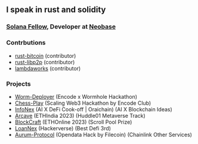 <!-- 
<p align="center">
   <img src="https://github.com/startup-dreamer/startup-dreamer/assets/106421807/0159c9dd-78be-4086-a445-2e01553cf750" alt="Typing SVG" />
</p>
<!-- 
<p align="center">
   &nbsp;&nbsp;&nbsp;&nbsp;&nbsp;&nbsp;&nbsp;&nbsp;&nbsp;
      &nbsp;&nbsp;&nbsp;&nbsp;&nbsp;&nbsp;&nbsp;<img src="https://readme-typing-svg.demolab.com?font=Times+new+Roman&weight=500&size=22&pause=1000&color=FB8C00&vCenter=true&width=440&height=45&lines=Web3+Enthusiast+and+Blockchain+Developer;Building+projects%2C+Contributing+to+Open+Source" alt="Typing SVG" />
</p> 
<p align="center">
  <a href="https://twitter.com/Startup_dmr"><img width="32px" alt="Twitter" title="Twitter" src="https://github-production-user-asset-6210df.s3.amazonaws.com/106421807/241289520-185b2438-c597-4270-83aa-5be4c8edd76a.png"/></a>
  &#8287;&#8287;&#8287;&#8287;&#8287;
  <a href="https://www.linkedin.com/in/startup1dreamer/"><img width="32px" alt="LinkedIn" title="LinkedIn" src="https://github-production-user-asset-6210df.s3.amazonaws.com/106421807/241289611-ce32af85-b56e-46e0-9403-f023f03cc6ca.png"/></a>
  &#8287;&#8287;&#8287;&#8287;&#8287;
</p>
<br>
<br>
<br>
<p align="center">
  <img src="https://github-readme-streak-stats.herokuapp.com/?user=startup-dreamer&theme=vision-friendly-dark&hide_border=false&border_color=ffffff" alt="GitHub Stats" />
</p>
<!-- <br/><br/>
<a herf='https://github.com/startup-dreamer/NFT-Lending-Borrowing-protocol'>
  <img  align="left" src="https://github-readme-stats.vercel.app/api/pin/?username=startup-dreamer&repo=NFT-Lending-Borrowing-protocol&theme=vision-friendly-dark&hide_border=false&include_all_commits=true&count_private=true&border_color=6495ED&title_color=ffffff" alt="GitHub Stats" /></a> -->
  
## I speak in rust and solidity

### [Solana Fellow](https://summer.superteam.fun/), Developer at [Neobase](https://x.com/NeoBase_Studios)

### Contrbutions

- [rust-bitcoin][rust-bitcoin] (contributor)
- [rust-libp2p][rust-libp2p] (contributor)
- [lambdaworks][lambdaworks] (contributor)

### Projects
- [Worm-Deployer][deployer] (Encode x Wormhole Hackathon)
- [Chess-Play][play] (Scaling Web3 Hackathon by Encode Club)
- [InfoNex][info] (AI X DeFi Cook-off | Oraichain) (AI X Blockchain Ideas)
- [Arcave][arcave] (ETHIndia 2023) (Huddle01 Metaverse Track)
- [BlockCraft][blockcraft] (ETHOnline 2023) (Scroll Pool Prize)
- [LoanNex][loannex] (Hackerverse) (Best Defi 3rd)
- [Aurum-Protocol][aurum] (Opendata Hack by Filecoin) (Chainlink Other Services)

  
[bdk]: https://github.com/bitcoindevkit/bdk/pulls?q=is%3Apr+author%3Astartup-dreamer
[rust-bitcoin-new]: https://github.com/rust-bitcoin/rust-bitcoin/pulls?q=is%3Apr+author%3A0xkrieger+is%3Aclosed
[rust-bitcoin]: https://github.com/rust-bitcoin/rust-bitcoin/pulls?q=is%3Apr+author%3Astartup-dreamer
[rust-libp2p]: https://github.com/libp2p/rust-libp2p/pulls?q=is%3Apr+author%3Astartup-dreamer+
[lambdaworks]: https://github.com/lambdaclass/lambdaworks/pulls?q=is%3Apr+author%3Astartup-dreamer+
[loannex]: https://devfolio.co/projects/loannex-b159
[arcave]: https://devfolio.co/projects/arcave-e8c0
[aurum]: https://github.com/Aurum-Platform
[blockcraft]: https://ethglobal.com/showcase/blockcraft-chrq5
[info]: https://dorahacks.io/buidl/9180
[play]: https://github.com/SayantanBong007/Chess_Play
[deployer]: https://github.com/startup-dreamer/worm-deployer


